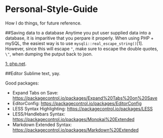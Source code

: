 # Personal-Style-Guide
How I do things, for future reference.

##Saving data to a database
Anytime you put user supplied data into a database, it is imparitive that you perpare it properly. When using PHP + mySQL, the easiest way is to use `mysqli::real_escape_string()`[1]. However, since this will escape `"`, make sure to escape the double quotes, `\"`, when dumping the putput back to json.

[1: php.net](http://php.net/manual/en/mysqli.real-escape-string.php).

##Editor
Sublime text, yay.

Good packages:
* Expand Tabs on Save: https://packagecontrol.io/packages/Expand%20Tabs%20on%20Save
* EditorConfig: https://packagecontrol.io/packages/EditorConfig
* LESS Syntax Highlighting: https://packagecontrol.io/packages/LESS
* LESS/Handlebars Syntax: https://packagecontrol.io/packages/Monokai%20Extended
* Markdown Extended Syntax: https://packagecontrol.io/packages/Markdown%20Extended
